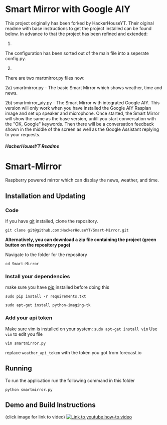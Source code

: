 # Smart Mirror with Google AIY
This project originally has been forked by HackerHouseYT.
Their oiginal readme with base instructions to get the project installed can be found below.
In advance to that the project has been refined and extended:

1)
The configuration has been sorted out of the main file into a seperate config.py.

2)
There are two martmirror.py files now:

2a)
smartmirror.py - The basic Smart Mirror which shows weather, time and news.

2b)
smartmirror_aiy.py - The Smart Mirror with integrated Google AIY. This version will only work when
you have installed the Google AIY Raspian image and set up speaker and microphone.
Once started, the Smart Mirror will show the same as the base version, untill you start conversation
with the "OK, Google" keywords. Then there will be a conversation feedback shown in the middle of
the screen as well as the Google Assistant replying to your requests.


##### HacherHouseYT Readme #####

# Smart-Mirror
Raspberry powered mirror which can display the news, weather, and time.

## Installation and Updating
### Code
If you have [git](https://git-scm.com/book/en/v2/Getting-Started-Installing-Git) installed, clone the repository.

```
git clone git@github.com:HackerHouseYT/Smart-Mirror.git
```

**Alternatively, you can download a zip file containing the project (green button on the repository page)**

Navigate to the folder for the repository

```
cd Smart-Mirror
```

### Install your dependencies 
make sure you have [pip](https://pip.pypa.io/en/stable/installing/) installed before doing this

```
sudo pip install -r requirements.txt
```

```
sudo apt-get install python-imaging-tk
```

### Add your api token
Make sure vim is installed on your system: `sudo apt-get install vim`
Use `vim` to edit you file

```
vim smartmirror.py
```

replace `weather_api_token` with the token you got from forecast.io

## Running
To run the application run the following command in this folder

```
python smartmirror.py
```

## Demo and Build Instructions 
(click image for link to video)
[![Link to youtube how-to video](http://i.imgur.com/cMyaSHT.png)](https://youtu.be/fkVBAcvbrjU)

